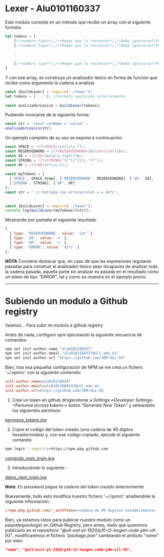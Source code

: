 # Lexer - Alu0101160337
 
 
Este módulo consiste en un método que recibe un array con el siguiente formato:
```js
let tokens = [
    [/*<nombre_tipo>*/,/*<Regex que lo reconoce>*/,/*Debe ignorarse?(Por defecto, false)*/], //1
    [/*<nombre_tipo>*/,/*<Regex que lo reconoce>*/,/*Debe ignorarse?(Por defecto, false)*/], //2
    .
    .
    .
    [/*<nombre_tipo>*/,/*<Regex que lo reconoce>*/,/*Debe ignorarse?(Por defecto, false)*/] //N
]
```
Y con ese array, se construye un analizador léxico en forma de función que recibe como argumento la cadena a analizar
 
```js
const {buildLexer} = require('./lexer');
let tokens = [ ... ]; //Formato explicado anteriormente
 
const analizadorLexico = buildLexer(tokens);
```
 
Pudiendo invocarse de la siguiente forma:
```js
const str = 'const varName = "value"';
analizadorLexico(str)
```
 
Un ejemplo completo de su uso se expone a continuación:
 
```js
const SPACE = /(?<SPACE>\s+|\/\/.*)/;
const RESERVEDWORD = /(?<RESERVEDWORD>\b(const|let)\b)/;
const ID = /(?<ID>\b([a-z_]\w*))\b/;
const STRING = /(?<STRING>"([^\\"]|\\.")*")/;
const OP = /(?<OP>[+*\/=-])/;
 
const myTokens = [
  ['SPACE', SPACE,true], ['RESERVEDWORD', RESERVEDWORD], ['ID', ID],
  ['STRING', STRING], ['OP', OP]
];
const str = ' // Entrada con errores\nlet x = 42*c';
 
 
const {buildLexer} = require('./lexer');
console.log(buildLexer(myTokens)(str));
```
 
Mostrando por pantalla el siguiente resultado
 
```js
[
  { type: 'RESERVEDWORD', value: 'let' },
  { type: 'ID', value: 'x' },
  { type: 'OP', value: '=' },
  { type: 'ERROR', value: '42*c' }
];
```
**NOTA**
Conviene destacar que, en caso de que las expresiones regulares pasadas para construir el analizador léxico sean incapaces de analizar toda la cadena pasada, aquella parte sin analizar es pasada en el resultado como un token de tipo *"ERROR"*, tal y como se muestra en el ejemplo previo.


________________________________________________________________________________________________

# Subiendo un modulo a Github registry

Veamos... Para subir mi modulo a github registry

Antes de nada, configure npm ejecutando la siguiente secuencia de comandos

```sh
npm set init.author.name "alu0101160337"
npm set init.author.email "alu0101160337@ull.edu.es"
npm set init.author.url "https://github.com/JDM-ULL-93"
```
Bien, tras esa pequeña configuración de NPM se me crea un fichero *'~/.npmrc'* con la siguiente contenido:

```ini
init.author.name=alu0101160337
init.author.email=alu01011600337@ull.edu.es
init.author.url=https://github.com/JDM-ULL-93
```
1) Cree un token en github dirigiendome a *Settings->Developer Settings->Personal access tokens*-> boton *"Generate New Token"* y seteandole los siguientes permisos:

[permisos_tokens.jpg](./img/permisos_tokens.jpg)

2) Copie el codigo del token creado (una cadena de 40 digitos hexadecimales) y, con ese codigo copiado, ejecute el siguiente comando:

```sh
npm login --registry=https://npm.pkg.github.com
```
[comando_npm_login.jpg](./img/comando_npm_login.jpg)

3) Introduciendo lo siguiente :

[datos_npm_login.jpg](./img/datos_npm_login.jpg)

***Nota***: *En password pegue la cadena del token creado anteriormente*

Nuevamente, todo esto modifica nuestro fichero *'~/.npmrc'* añadiendole la siguiente información:

```ini
//npm.pkg.github.com/:_authToken=<cadena de 40 digitos hexadecimales>
```

Bien, ya estamos listos para publicar nuestro modulo como un paquete(*package*) en Github Registry, pero antes, dado que queremos publicarlo en el repositorio *"@ull-esit-pl-1920/p10-t2-lexgen-code-jdm-ull-93"*, modificaremos el fichero *"package.json"* cambiando el atributo *"name"* por esto:

```json
"name": "@ull-esit-pl-1920/p10-t2-lexgen-code-jdm-ull-93",
```



